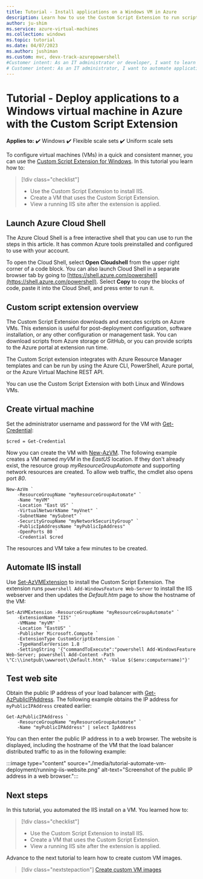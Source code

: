 ```yaml
---
title: Tutorial - Install applications on a Windows VM in Azure
description: Learn how to use the Custom Script Extension to run scripts and deploy applications to Windows virtual machines in Azure.
author: ju-shim
ms.service: azure-virtual-machines
ms.collection: windows
ms.topic: tutorial
ms.date: 04/07/2023
ms.author: jushiman
ms.custom: mvc, devx-track-azurepowershell
#Customer intent: As an IT administrator or developer, I want to learn about how to install applications on Windows VMs so that I can automate the process and reduce the risk of human error of manual configuration tasks.
# Customer intent: As an IT administrator, I want to automate application installation on Windows VMs using scripts, so that I can streamline deployment processes and minimize manual configuration errors.
---
```


# Tutorial - Deploy applications to a Windows virtual machine in Azure with the Custom Script Extension

**Applies to:** :heavy_check_mark: Windows :heavy_check_mark: Flexible scale sets :heavy_check_mark: Uniform scale sets

To configure virtual machines (VMs) in a quick and consistent manner, you can use the [Custom Script Extension for Windows](../extensions/custom-script-windows.md). In this tutorial you learn how to:

> [!div class="checklist"]
> * Use the Custom Script Extension to install IIS.
> * Create a VM that uses the Custom Script Extension.
> * View a running IIS site after the extension is applied.

## Launch Azure Cloud Shell

The Azure Cloud Shell is a free interactive shell that you can use to run the steps in this article. It has common Azure tools preinstalled and configured to use with your account.

To open the Cloud Shell, select **Open Cloudshell** from the upper right corner of a code block. You can also launch Cloud Shell in a separate browser tab by going to [https://shell.azure.com/powershell](https://shell.azure.com/powershell). Select **Copy** to copy the blocks of code, paste it into the Cloud Shell, and press enter to run it.

## Custom script extension overview

The Custom Script Extension downloads and executes scripts on Azure VMs. This extension is useful for post-deployment configuration, software installation, or any other configuration or management task. You can download scripts from Azure storage or GitHub, or you can provide scripts to the Azure portal at extension run time.

The Custom Script extension integrates with Azure Resource Manager templates and can be run by using the Azure CLI, PowerShell, Azure portal, or the Azure Virtual Machine REST API.

You can use the Custom Script Extension with both Linux and Windows VMs.

## Create virtual machine

Set the administrator username and password for the VM with [Get-Credential](/powershell/module/microsoft.powershell.security/get-credential):

```azurepowershell-interactive
$cred = Get-Credential
```

Now you can create the VM with [New-AzVM](/powershell/module/az.compute/new-azvm). The following example creates a VM named *myVM* in the *EastUS* location. If they don't already exist, the resource group *myResourceGroupAutomate* and supporting network resources are created. To allow web traffic, the cmdlet also opens port *80*.

```azurepowershell-interactive
New-AzVm `
    -ResourceGroupName "myResourceGroupAutomate" `
    -Name "myVM" `
    -Location "East US" `
    -VirtualNetworkName "myVnet" `
    -SubnetName "mySubnet" `
    -SecurityGroupName "myNetworkSecurityGroup" `
    -PublicIpAddressName "myPublicIpAddress" `
    -OpenPorts 80 `
    -Credential $cred
```

The resources and VM take a few minutes to be created.

## Automate IIS install

Use [Set-AzVMExtension](/powershell/module/az.compute/set-azvmextension) to install the Custom Script Extension. The extension runs `powershell Add-WindowsFeature Web-Server` to install the IIS webserver and then updates the *Default.htm* page to show the hostname of the VM:

```azurepowershell-interactive
Set-AzVMExtension -ResourceGroupName "myResourceGroupAutomate" `
    -ExtensionName "IIS" `
    -VMName "myVM" `
    -Location "EastUS" `
    -Publisher Microsoft.Compute `
    -ExtensionType CustomScriptExtension `
    -TypeHandlerVersion 1.8 `
    -SettingString '{"commandToExecute":"powershell Add-WindowsFeature Web-Server; powershell Add-Content -Path \"C:\\inetpub\\wwwroot\\Default.htm\" -Value $($env:computername)"}'
```

## Test web site

Obtain the public IP address of your load balancer with [Get-AzPublicIPAddress](/powershell/module/az.network/get-azpublicipaddress). The following example obtains the IP address for `myPublicIPAddress` created earlier:

```azurepowershell-interactive
Get-AzPublicIPAddress `
    -ResourceGroupName "myResourceGroupAutomate" `
    -Name "myPublicIPAddress" | select IpAddress
```

You can then enter the public IP address in to a web browser. The website is displayed, including the hostname of the VM that the load balancer distributed traffic to as in the following example:

:::image type="content" source="./media/tutorial-automate-vm-deployment/running-iis-website.png" alt-text="Screenshot of the public IP address in a web browser.":::

## Next steps

In this tutorial, you automated the IIS install on a VM. You learned how to:

> [!div class="checklist"]
> * Use the Custom Script Extension to install IIS.
> * Create a VM that uses the Custom Script Extension.
> * View a running IIS site after the extension is applied.

Advance to the next tutorial to learn how to create custom VM images.

> [!div class="nextstepaction"]
> [Create custom VM images](./tutorial-custom-images.md)
